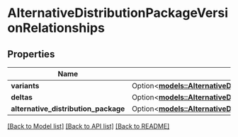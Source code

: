 # AlternativeDistributionPackageVersionRelationships

## Properties

Name | Type | Description | Notes
------------ | ------------- | ------------- | -------------
**variants** | Option<[**models::AlternativeDistributionPackageVersionRelationshipsVariants**](AlternativeDistributionPackageVersion_relationships_variants.md)> |  | [optional]
**deltas** | Option<[**models::AlternativeDistributionPackageVersionRelationshipsDeltas**](AlternativeDistributionPackageVersion_relationships_deltas.md)> |  | [optional]
**alternative_distribution_package** | Option<[**models::AlternativeDistributionPackageVersionRelationshipsAlternativeDistributionPackage**](AlternativeDistributionPackageVersion_relationships_alternativeDistributionPackage.md)> |  | [optional]

[[Back to Model list]](../README.md#documentation-for-models) [[Back to API list]](../README.md#documentation-for-api-endpoints) [[Back to README]](../README.md)


